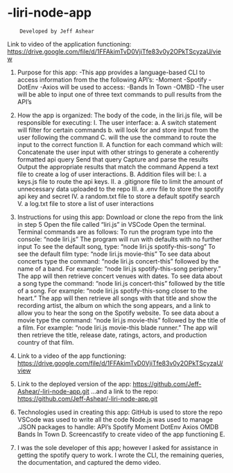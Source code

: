 # -liri-node-app
        Developed by Jeff Ashear


Link to video of the application functioning:
	https://drive.google.com/file/d/1FFAkimTvD0VjiTfe83v0y2OPkTScyzaU/view


1. Purpose for this app:
	-This app provides a language-based CLI to access information from the the following     API’s:
		-Moment
-Spotify
-DotEnv
-Axios will be used to access:
	-Bands In Town
			-OMBD
	-The user will be able to input one of three text commands to pull results from the API’s


2. How the app is organized:
The body of the code, in the liri.js file, will be responsible for executing:
	I. The user interface:
	    a. A switch statement will filter for certain commands 
	    b. will look for and store input from the user following the command
 	    C. will the use the command to route the input to the correct function
	II. A function for each command which will:
Concatenate the user input with other strings to generate a coherently formatted api query
Send that query
Capture and parse the results
Output the appropriate results that match the command
Append a text file to create a log of user interactions.
      B. Addition files will be:
	I. a keys.js file to route the api keys.
	II.  a .gitignore file to limit the amount of unnecessary data uploaded to the repo
	III. a .env file to store the spotify api key and secret
	IV. a  random.txt file to store a default spotify search
	V. a log.txt file to store a list of user interactions 

3.  Instructions for using this app:
Download or clone the repo from the link in step 5
Open the file called “liri.js” in VSCode
Open the terminal.
Terminal commands are as follows:
To run the program type into the console: “node liri.js”
The program will run with defaults with no further input
To see the default song, type: “node liri.js spotify-this-song”
To see the default film type: “node liri.js movie-this”
To see data about concerts type the command: “node liri.js concert-this” followed by the name of a band.  For example: “node liri.js spotify-this-song periphery.”  The app will then retrieve concert venues with dates.
To see data about a song type the command: “node liri.js concert-this” followed by the title of a song.  For example: “node liri.js spotify-this-song closer to the heart.”  The app will then retrieve all songs with that title and show the recording artist, the album on which the song appears, and a link to allow you to hear the song on the Spotify website.
To see data about a movie type the command: “node liri.js movie-this” followed by the title of a film.  For example: “node liri.js movie-this blade runner.”  The app will then retrieve the title, release date, ratings, actors, and production country of that film.
	

4. Link to a video of the app functioning:
	https://drive.google.com/file/d/1FFAkimTvD0VjiTfe83v0y2OPkTScyzaU/view

5. Link to the deployed version of the app:
	https://github.com/Jeff-Ashear/-liri-node-app.git
 ...and a link to the repo:
	https://github.com/Jeff-Ashear/-liri-node-app.git



6. Technologies used in creating this app:
GitHub is used to store the repo
VSCode was used to write all the code
Node.js was used to manage .JSON packages to handle:
API’s
Spotify
Moment
DotEnv
Axios
OMDB
Bands In Town
		D. Screencastify to create video of the app functioning
E.  

7. I was the sole developer of this app; however I asked for assistance in getting the spotify query to work.  I wrote the CLI, the remaining queries, the documentation, and captured the demo video.
